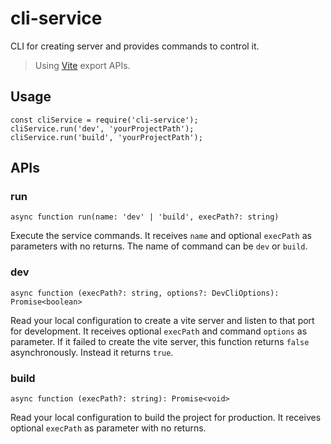 # cli-service

CLI for creating server and provides commands to control it.<br/>
> Using [Vite](https://github.com/vitejs/vite) export APIs.

## Usage

```
const cliService = require('cli-service');
cliService.run('dev', 'yourProjectPath');
cliService.run('build', 'yourProjectPath');
```

## APIs
### run

```
async function run(name: 'dev' | 'build', execPath?: string)
```

Execute the service commands. 
It receives `name` and optional `execPath` as parameters with no returns. 
The name of command can be `dev` or `build`.

### dev

```
async function (execPath?: string, options?: DevCliOptions): Promise<boolean>
```

Read your local configuration to create a vite server and listen to that port for development.
It receives optional `execPath` and command `options` as parameter.
If it failed to create the vite server, this function returns `false` asynchronously. Instead it returns `true`.

### build

```
async function (execPath?: string): Promise<void>
```

Read your local configuration to build the project for production.
It receives optional `execPath` as parameter with no returns.